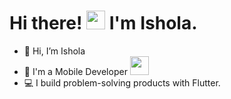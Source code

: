  <h1>
  Hi there!
  <img src="https://media.giphy.com/media/hvRJCLFzcasrR4ia7z/giphy.gif" width="30px"/>
  I'm Ishola.
</h1>
</div>

- 👋 Hi, I’m Ishola
- 💼 I'm a Mobile Developer <img src="https://media.giphy.com/media/WUlplcMpOCEmTGBtBW/giphy.gif" width="30">
- 💻 I build problem-solving products with Flutter.
<!-- - 🌱 I’m currently learning Node JS.. -->
